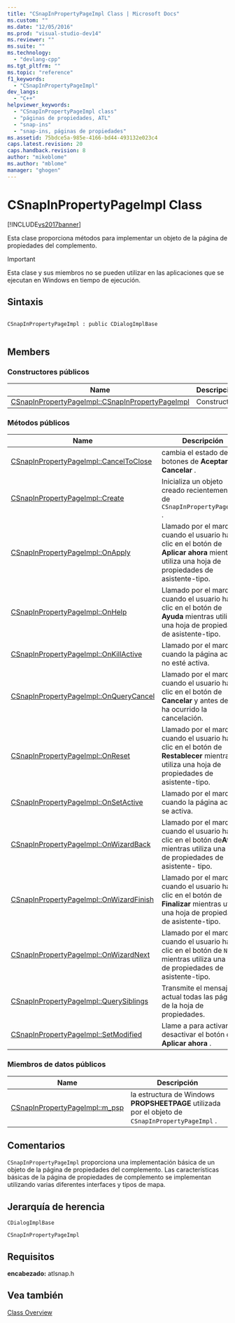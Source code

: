 ```yaml
---
title: "CSnapInPropertyPageImpl Class | Microsoft Docs"
ms.custom: ""
ms.date: "12/05/2016"
ms.prod: "visual-studio-dev14"
ms.reviewer: ""
ms.suite: ""
ms.technology: 
  - "devlang-cpp"
ms.tgt_pltfrm: ""
ms.topic: "reference"
f1_keywords: 
  - "CSnapInPropertyPageImpl"
dev_langs: 
  - "C++"
helpviewer_keywords: 
  - "CSnapInPropertyPageImpl class"
  - "páginas de propiedades, ATL"
  - "snap-ins"
  - "snap-ins, páginas de propiedades"
ms.assetid: 75bdce5a-985e-4166-bd44-493132e023c4
caps.latest.revision: 20
caps.handback.revision: 8
author: "mikeblome"
ms.author: "mblome"
manager: "ghogen"
---
```

# CSnapInPropertyPageImpl Class
[!INCLUDE[vs2017banner](../../assembler/inline/includes/vs2017banner.md)]

Esta clase proporciona métodos para implementar un objeto de la página de propiedades del complemento.  
  
> [!IMPORTANT]
>  Esta clase y sus miembros no se pueden utilizar en las aplicaciones que se ejecutan en Windows en tiempo de ejecución.  
  
## Sintaxis  
  
```  
  
CSnapInPropertyPageImpl : public CDialogImplBase  
  
```  
  
## Members  
  
### Constructores públicos  
  
|Name|Descripción|  
|----------|-----------------|  
|[CSnapInPropertyPageImpl::CSnapInPropertyPageImpl](../Topic/CSnapInPropertyPageImpl::CSnapInPropertyPageImpl.md)|Constructor.|  
  
### Métodos públicos  
  
|Name|Descripción|  
|----------|-----------------|  
|[CSnapInPropertyPageImpl::CancelToClose](../Topic/CSnapInPropertyPageImpl::CancelToClose.md)|cambia el estado de los botones de **Aceptar** y de **Cancelar** .|  
|[CSnapInPropertyPageImpl::Create](../Topic/CSnapInPropertyPageImpl::Create.md)|Inicializa un objeto creado recientemente de `CSnapInPropertyPageImpl` .|  
|[CSnapInPropertyPageImpl::OnApply](../Topic/CSnapInPropertyPageImpl::OnApply.md)|Llamado por el marco cuando el usuario hace clic en el botón de **Aplicar ahora** mientras utiliza una hoja de propiedades de asistente\-tipo.|  
|[CSnapInPropertyPageImpl::OnHelp](../Topic/CSnapInPropertyPageImpl::OnHelp.md)|Llamado por el marco cuando el usuario hace clic en el botón de **Ayuda** mientras utiliza una hoja de propiedades de asistente\-tipo.|  
|[CSnapInPropertyPageImpl::OnKillActive](../Topic/CSnapInPropertyPageImpl::OnKillActive.md)|Llamado por el marco cuando la página actual no esté activa.|  
|[CSnapInPropertyPageImpl::OnQueryCancel](../Topic/CSnapInPropertyPageImpl::OnQueryCancel.md)|Llamado por el marco cuando el usuario hace clic en el botón de **Cancelar** y antes de que ha ocurrido la cancelación.|  
|[CSnapInPropertyPageImpl::OnReset](../Topic/CSnapInPropertyPageImpl::OnReset.md)|Llamado por el marco cuando el usuario hace clic en el botón de **Restablecer** mientras utiliza una hoja de propiedades de asistente\-tipo.|  
|[CSnapInPropertyPageImpl::OnSetActive](../Topic/CSnapInPropertyPageImpl::OnSetActive.md)|Llamado por el marco cuando la página actual se activa.|  
|[CSnapInPropertyPageImpl::OnWizardBack](../Topic/CSnapInPropertyPageImpl::OnWizardBack.md)|Llamado por el marco cuando el usuario hace clic en el botón de**Atrás** mientras utiliza una hoja de propiedades de asistente\- tipo.|  
|[CSnapInPropertyPageImpl::OnWizardFinish](../Topic/CSnapInPropertyPageImpl::OnWizardFinish.md)|Llamado por el marco cuando el usuario hace clic en el botón de **Finalizar** mientras utiliza una hoja de propiedades de asistente\-tipo.|  
|[CSnapInPropertyPageImpl::OnWizardNext](../Topic/CSnapInPropertyPageImpl::OnWizardNext.md)|Llamado por el marco cuando el usuario hace clic en el botón de `Next` mientras utiliza una hoja de propiedades de asistente\-tipo.|  
|[CSnapInPropertyPageImpl::QuerySiblings](../Topic/CSnapInPropertyPageImpl::QuerySiblings.md)|Transmite el mensaje actual todas las páginas de la hoja de propiedades.|  
|[CSnapInPropertyPageImpl::SetModified](../Topic/CSnapInPropertyPageImpl::SetModified.md)|Llame a para activar o desactivar el botón de **Aplicar ahora** .|  
  
### Miembros de datos públicos  
  
|Name|Descripción|  
|----------|-----------------|  
|[CSnapInPropertyPageImpl::m\_psp](../Topic/CSnapInPropertyPageImpl::m_psp.md)|la estructura de Windows **PROPSHEETPAGE** utilizada por el objeto de `CSnapInPropertyPageImpl` .|  
  
## Comentarios  
 `CSnapInPropertyPageImpl` proporciona una implementación básica de un objeto de la página de propiedades del complemento.  Las características básicas de la página de propiedades de complemento se implementan utilizando varias diferentes interfaces y tipos de mapa.  
  
## Jerarquía de herencia  
 `CDialogImplBase`  
  
 `CSnapInPropertyPageImpl`  
  
## Requisitos  
 **encabezado:** atlsnap.h  
  
## Vea también  
 [Class Overview](../../atl/atl-class-overview.md)